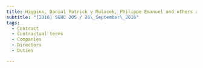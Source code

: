 ```yaml
---
title: Higgins, Danial Patrick v Mulacek, Philippe Emanuel and others and another suit 
subtitle: "[2016] SGHC 205 / 26\_September\_2016"
tags:
  - Contract
  - Contractual terms
  - Companies
  - Directors
  - Duties

---
```


